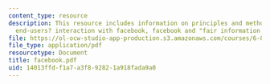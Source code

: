 ```yaml
---
content_type: resource
description: This resource includes information on principles and methods of research,
  end-users? interaction with facebook, facebook and "fair information practices".
file: https://ol-ocw-studio-app-production.s3.amazonaws.com/courses/6-805-ethics-and-the-law-on-the-electronic-frontier-fall-2005/14013ffdf1a7a3f892821a918fada9a0_facebook.pdf
file_type: application/pdf
resourcetype: Document
title: facebook.pdf
uid: 14013ffd-f1a7-a3f8-9282-1a918fada9a0
---
```

